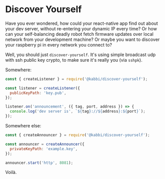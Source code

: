 Discover Yourself
=================

Have you ever wondered, how could your react-native app find out about your dev server, without re-entering your dynamic IP every time? Or how can your self-balancing deadly robot fetch firmware updates over local network from your development machine? Or maybe you want to discover your raspberry pi in every network you connect to?

Well, you should just `discover-yourself`. It's using simple broadcast udp with ssh public key crypto, to make sure it's really you (via `sshpk`).

Somewhere:

```js
const { createListener } = require('@kabbi/discover-yourself');

const listener = createListener({
  publicKeyPath: 'key.pub',
});

listener.on('announcement', ({ tag, port, address }) => {
  console.log('dev server is', `${tag}://${address}:${port}`);
});
```

Somewhere else:

```js
const { createAnnouncer } = require('@kabbi/discover-yourself');

const announcer = createAnnouncer({
  privateKeyPath: 'example.key',
});

announcer.start('http', 8081);
```

Voilà.